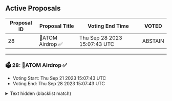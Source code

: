## Active Proposals

| Proposal ID | Proposal Title | Voting End Time | VOTED |
|-------------|----------------|-----------------|-------|
| 28 | 💎ATOM Airdrop ✅ | Thu Sep 28 2023 15:07:43 UTC | ABSTAIN |

---

### 🗳 28: 💎ATOM Airdrop ✅
- Voting Start: Thu Sep 21 2023 15:07:43 UTC
- Voting End: Thu Sep 28 2023 15:07:43 UTC

<details>
<summary>Text hidden (blacklist match)</summary>
 
</details>
